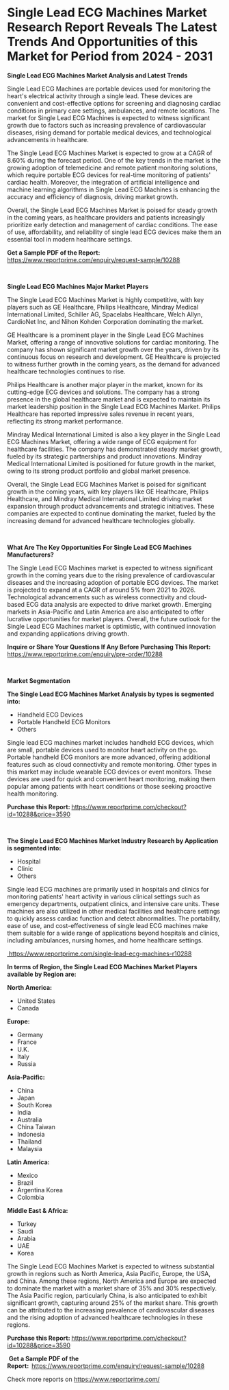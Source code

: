 <p><h1>Single Lead ECG Machines Market Research Report Reveals The Latest Trends And Opportunities of this Market for Period from 2024 - 2031</h1></p><p><strong>Single Lead ECG Machines Market Analysis and Latest Trends</strong></p>
<p><p>Single Lead ECG Machines are portable devices used for monitoring the heart's electrical activity through a single lead. These devices are convenient and cost-effective options for screening and diagnosing cardiac conditions in primary care settings, ambulances, and remote locations. The market for Single Lead ECG Machines is expected to witness significant growth due to factors such as increasing prevalence of cardiovascular diseases, rising demand for portable medical devices, and technological advancements in healthcare.</p><p>The Single Lead ECG Machines Market is expected to grow at a CAGR of 8.60% during the forecast period. One of the key trends in the market is the growing adoption of telemedicine and remote patient monitoring solutions, which require portable ECG devices for real-time monitoring of patients' cardiac health. Moreover, the integration of artificial intelligence and machine learning algorithms in Single Lead ECG Machines is enhancing the accuracy and efficiency of diagnosis, driving market growth.</p><p>Overall, the Single Lead ECG Machines Market is poised for steady growth in the coming years, as healthcare providers and patients increasingly prioritize early detection and management of cardiac conditions. The ease of use, affordability, and reliability of single lead ECG devices make them an essential tool in modern healthcare settings.</p></p>
<p><strong>Get a Sample PDF of the Report:&nbsp;</strong> <a href="https://www.reportprime.com/enquiry/request-sample/10288">https://www.reportprime.com/enquiry/request-sample/10288</a></p>
<p>&nbsp;</p>
<p><strong>Single Lead ECG Machines Major Market Players</strong></p>
<p><p>The Single Lead ECG Machines Market is highly competitive, with key players such as GE Healthcare, Philips Healthcare, Mindray Medical International Limited, Schiller AG, Spacelabs Healthcare, Welch Allyn, CardioNet Inc, and Nihon Kohden Corporation dominating the market. </p><p>GE Healthcare is a prominent player in the Single Lead ECG Machines Market, offering a range of innovative solutions for cardiac monitoring. The company has shown significant market growth over the years, driven by its continuous focus on research and development. GE Healthcare is projected to witness further growth in the coming years, as the demand for advanced healthcare technologies continues to rise.</p><p>Philips Healthcare is another major player in the market, known for its cutting-edge ECG devices and solutions. The company has a strong presence in the global healthcare market and is expected to maintain its market leadership position in the Single Lead ECG Machines Market. Philips Healthcare has reported impressive sales revenue in recent years, reflecting its strong market performance.</p><p>Mindray Medical International Limited is also a key player in the Single Lead ECG Machines Market, offering a wide range of ECG equipment for healthcare facilities. The company has demonstrated steady market growth, fueled by its strategic partnerships and product innovations. Mindray Medical International Limited is positioned for future growth in the market, owing to its strong product portfolio and global market presence.</p><p>Overall, the Single Lead ECG Machines Market is poised for significant growth in the coming years, with key players like GE Healthcare, Philips Healthcare, and Mindray Medical International Limited driving market expansion through product advancements and strategic initiatives. These companies are expected to continue dominating the market, fueled by the increasing demand for advanced healthcare technologies globally.</p></p>
<p>&nbsp;</p>
<p><strong>What Are The Key Opportunities For Single Lead ECG Machines Manufacturers?</strong></p>
<p><p>The Single Lead ECG Machines market is expected to witness significant growth in the coming years due to the rising prevalence of cardiovascular diseases and the increasing adoption of portable ECG devices. The market is projected to expand at a CAGR of around 5% from 2021 to 2026. Technological advancements such as wireless connectivity and cloud-based ECG data analysis are expected to drive market growth. Emerging markets in Asia-Pacific and Latin America are also anticipated to offer lucrative opportunities for market players. Overall, the future outlook for the Single Lead ECG Machines market is optimistic, with continued innovation and expanding applications driving growth.</p></p>
<p><strong>Inquire or Share Your Questions If Any Before Purchasing This Report:</strong> <a href="https://www.reportprime.com/enquiry/pre-order/10288">https://www.reportprime.com/enquiry/pre-order/10288</a></p>
<p>&nbsp;</p>
<p><strong>Market Segmentation</strong></p>
<p><strong>The Single Lead ECG Machines Market Analysis by types is segmented into:</strong></p>
<p><ul><li>Handheld ECG Devices</li><li>Portable Handheld ECG Monitors</li><li>Others</li></ul></p>
<p><p>Single lead ECG machines market includes handheld ECG devices, which are small, portable devices used to monitor heart activity on the go. Portable handheld ECG monitors are more advanced, offering additional features such as cloud connectivity and remote monitoring. Other types in this market may include wearable ECG devices or event monitors. These devices are used for quick and convenient heart monitoring, making them popular among patients with heart conditions or those seeking proactive health monitoring.</p></p>
<p><strong>Purchase this Report:&nbsp;</strong><a href="https://www.reportprime.com/checkout?id=10288&price=3590">https://www.reportprime.com/checkout?id=10288&price=3590</a></p>
<p>&nbsp;</p>
<p><strong>The Single Lead ECG Machines Market Industry Research by Application is segmented into:</strong></p>
<p><ul><li>Hospital</li><li>Clinic</li><li>Others</li></ul></p>
<p><p>Single lead ECG machines are primarily used in hospitals and clinics for monitoring patients' heart activity in various clinical settings such as emergency departments, outpatient clinics, and intensive care units. These machines are also utilized in other medical facilities and healthcare settings to quickly assess cardiac function and detect abnormalities. The portability, ease of use, and cost-effectiveness of single lead ECG machines make them suitable for a wide range of applications beyond hospitals and clinics, including ambulances, nursing homes, and home healthcare settings.</p></p>
<p><a href="https://www.reportprime.com/single-lead-ecg-machines-r10288">&nbsp;https://www.reportprime.com/single-lead-ecg-machines-r10288</a></p>
<p><strong>In terms of Region, the Single Lead ECG Machines Market Players available by Region are:</strong></p>
<p>
    <p> <strong> North America: </strong>
        <ul>
            <li>United States</li>
            <li>Canada</li>
        </ul>
        </p> 
    <p> <strong> Europe: </strong>
        <ul>
            <li>Germany</li>
            <li>France</li>
            <li>U.K.</li>
            <li>Italy</li>
            <li>Russia</li>
        </ul>
        </p> 
    <p> <strong> Asia-Pacific: </strong>
        <ul>
            <li>China</li>
            <li>Japan</li>
            <li>South Korea</li>
            <li>India</li>
            <li>Australia</li>
            <li>China Taiwan</li>
            <li>Indonesia</li>
            <li>Thailand</li>
            <li>Malaysia</li>
        </ul>
        </p> 
    <p> <strong> Latin America: </strong>
        <ul>
            <li>Mexico</li>
            <li>Brazil</li>
            <li>Argentina Korea</li>
            <li>Colombia</li>
        </ul>
        </p> 
    <p> <strong> Middle East & Africa: </strong>
        <ul>
            <li>Turkey</li>
            <li>Saudi</li>
            <li>Arabia</li>
            <li>UAE</li>
            <li>Korea</li>
        </ul>
    </p>
    </p>
<p><p>The Single Lead ECG Machines Market is expected to witness substantial growth in regions such as North America, Asia Pacific, Europe, the USA, and China. Among these regions, North America and Europe are expected to dominate the market with a market share of 35% and 30% respectively. The Asia Pacific region, particularly China, is also anticipated to exhibit significant growth, capturing around 25% of the market share. This growth can be attributed to the increasing prevalence of cardiovascular diseases and the rising adoption of advanced healthcare technologies in these regions.</p></p>
<p><strong>Purchase this Report: </strong><a href="https://www.reportprime.com/checkout?id=10288&price=3590">https://www.reportprime.com/checkout?id=10288&price=3590</a></p>
<p>&nbsp;<strong>Get a Sample PDF of the Report:&nbsp;&nbsp;</strong><a href="https://www.reportprime.com/enquiry/request-sample/10288">https://www.reportprime.com/enquiry/request-sample/10288</a></p>
<p><strong></strong></p>
<p>Check more reports on <a href="https://www.reportprime.com/">https://www.reportprime.com/</a></p>